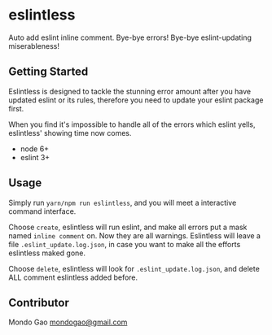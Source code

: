 # eslintless

Auto add eslint inline comment.
Bye-bye errors! Bye-bye eslint-updating miserableness!

## Getting Started

Eslintless is designed to tackle the stunning error amount after you have updated eslint or its rules, therefore you need to update your eslint package first.

When you find it's impossible to handle all of the errors which eslint yells, eslintless' showing time now comes.

- node 6+
- eslint 3+

## Usage

Simply run `yarn/npm run eslintless`, and you will meet a interactive command interface.

Choose `create`, eslintless will run eslint, and make all errors put a mask named `inline comment` on. Now they are all warnings. Eslintless will leave a file `.eslint_update.log.json`, in case you want to make all the efforts eslintless maked gone.

Choose `delete`, eslintless will look for `.eslint_update.log.json`, and delete ALL comment eslintless added before.

## Contributor

Mondo Gao <mondogao@gmail.com>
